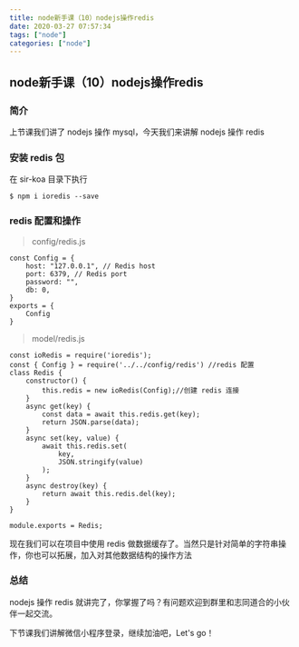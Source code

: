 ```yaml
---
title: node新手课（10）nodejs操作redis
date: 2020-03-27 07:57:34
tags: ["node"]
categories: ["node"]
---
```


## node新手课（10）nodejs操作redis

### 简介

上节课我们讲了 nodejs 操作 mysql，今天我们来讲解 nodejs 操作 redis

### 安装 redis 包

在 sir-koa 目录下执行

``` 
$ npm i ioredis --save
```

### redis 配置和操作

> config/redis.js

``` 
const Config = {
    host: "127.0.0.1", // Redis host
    port: 6379, // Redis port
    password: "",
    db: 0,
}
exports = {
    Config
}
```

> model/redis.js

``` 
const ioRedis = require('ioredis');
const { Config } = require('../../config/redis') //redis 配置
class Redis {
    constructor() {
        this.redis = new ioRedis(Config);//创建 redis 连接
    }
    async get(key) {
        const data = await this.redis.get(key);
        return JSON.parse(data);
    }
    async set(key, value) {
        await this.redis.set(
            key,
            JSON.stringify(value)
        );
    }
    async destroy(key) {
        return await this.redis.del(key);
    }
}

module.exports = Redis;

```

现在我们可以在项目中使用 redis 做数据缓存了。当然只是针对简单的字符串操作，你也可以拓展，加入对其他数据结构的操作方法

### 总结

nodejs 操作 redis 就讲完了，你掌握了吗？有问题欢迎到群里和志同道合的小伙伴一起交流。

下节课我们讲解微信小程序登录，继续加油吧，Let's go！
